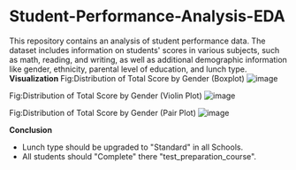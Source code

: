 # Student-Performance-Analysis-EDA
This repository contains an analysis of student performance data. The dataset includes information on students' scores in various subjects, such as math, reading, and writing, as well as additional demographic information like gender, ethnicity, parental level of education, and lunch type.
**Visualization**
Fig:Distribution of Total Score by Gender (Boxplot)
![image](https://github.com/Rkaayush04/Student-Performance-Analysis-EDA/assets/152067559/c2211300-7ff4-41da-9b21-ffbde039be2c)

Fig:Distribution of Total Score by Gender (Violin Plot)
![image](https://github.com/Rkaayush04/Student-Performance-Analysis-EDA/assets/152067559/a85e0990-4b88-4426-ae1a-0f21146fad5e)

Fig:Distribution of Total Score by Gender (Pair Plot)
![image](https://github.com/Rkaayush04/Student-Performance-Analysis-EDA/assets/152067559/0be68ef4-41e1-4869-a2fd-029621375579)


**Conclusion**
- Lunch type should be upgraded to "Standard" in all Schools.
- All students should "Complete" there "test_preparation_course".
